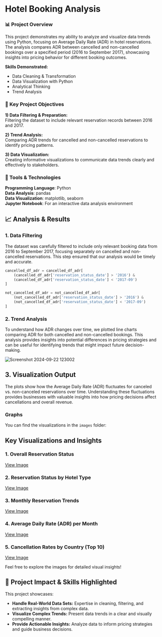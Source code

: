 # Hotel Booking Analysis
### 📊 Project Overview
This project demonstrates my ability to analyze and visualize data trends using Python, focusing on Average Daily Rate (ADR) in hotel reservations. The analysis compares ADR between cancelled and non-cancelled bookings over a specified period (2016 to September 2017), showcasing insights into pricing behavior for different booking outcomes.

**Skills Demonstrated:**

- Data Cleaning & Transformation
- Data Visualization with Python
- Analytical Thinking
- Trend Analysis

  
### 🧩 Key Project Objectives

**1) Data Filtering & Preparation:**  
Filtering the dataset to include relevant reservation records between 2016 and 2017.

**2) Trend Analysis:**  
Comparing ADR trends for cancelled and non-cancelled reservations to identify pricing patterns.

**3) Data Visualization:**  
Creating informative visualizations to communicate data trends clearly and effectively to stakeholders.

### 🚀 Tools & Technologies

**Programming Language**: Python  
**Data Analysis**: pandas  
**Data Visualization**: matplotlib, seaborn  
**Jupyter Notebook**: For an interactive data analysis environment

## 📈 **Analysis & Results**

### 1. **Data Filtering**
The dataset was carefully filtered to include only relevant booking data from 2016 to September 2017, focusing separately on cancelled and non-cancelled reservations. This step ensured that our analysis would be timely and accurate.

```python
cancelled_df_adr = cancelled_df_adr[
    (cancelled_df_adr['reservation_status_date'] > '2016') &
    (cancelled_df_adr['reservation_status_date'] < '2017-09')
]

not_cancelled_df_adr = not_cancelled_df_adr[
    (not_cancelled_df_adr['reservation_status_date'] > '2016') &
    (not_cancelled_df_adr['reservation_status_date'] < '2017-09')
]
```
### 2. **Trend Analysis**
To understand how ADR changes over time, we plotted line charts comparing ADR for both cancelled and non-cancelled bookings. This analysis provides insights into potential differences in pricing strategies and can be useful for identifying trends that might impact future decision-making.

![Screenshot 2024-09-22 123002](https://github.com/user-attachments/assets/0204dec6-0bcb-4bba-9005-54214d43a915)

## 3. Visualization Output

The plots show how the Average Daily Rate (ADR) fluctuates for canceled vs. non-canceled reservations over time. Understanding these fluctuations provides businesses with valuable insights into how pricing decisions affect cancellations and overall revenue.

### Graphs
You can find the visualizations in the `images` folder:

## Key Visualizations and Insights

### 1. Overall Reservation Status
[View Image](images/Overall_Reservation_Status.png)

### 2. Reservation Status by Hotel Type
[View Image](images/Reservation_Status_by_Hotel_Type.png)

### 3. Monthly Reservation Trends
[View Image](images/Monthly_Reservation_Trends.png)

### 4. Average Daily Rate (ADR) per Month
[View Image](images/ADR_per_Month.png)

### 5. Cancellation Rates by Country (Top 10)
[View Image](images/Cancellation$20rate%20in%20countries.png)

Feel free to explore the images for detailed visual insights!


## 🌟 Project Impact & Skills Highlighted

This project showcases:

- **Handle Real-World Data Sets:** Expertise in cleaning, filtering, and extracting insights from complex data.
- **Visualize Complex Trends:** Present data trends in a clear and visually compelling manner.
- **Provide Actionable Insights:** Analyze data to inform pricing strategies and guide business decisions.

